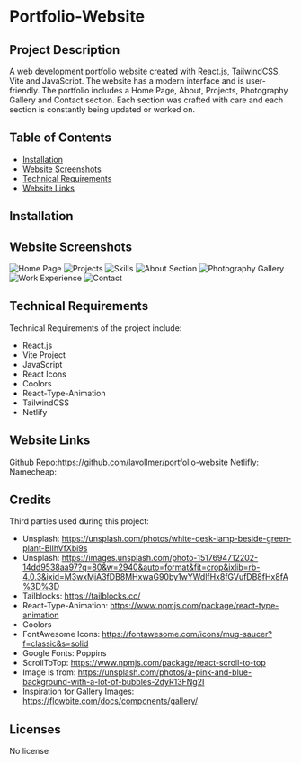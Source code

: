# Portfolio-Website

## Project Description

A web development portfolio website created with React.js, TailwindCSS, Vite and JavaScript. The website has a modern interface and is user-friendly. The portfolio includes a Home Page, About, Projects, Photography Gallery and Contact section. Each section was crafted with care and each section is constantly being updated or worked on.

## Table of Contents

- [Installation](#installation)
- [Website Screenshots](#usage)
- [Technical Requirements](#credits)
- [Website Links](#license)

## Installation

## Website Screenshots

![Home Page]()
![Projects]()
![Skills]()
![About Section]()
![Photography Gallery]()
![Work Experience]()
![Contact]()

## Technical Requirements

Technical Requirements of the project include:

- React.js
- Vite Project
- JavaScript
- React Icons
- Coolors
- React-Type-Animation
- TailwindCSS
- Netlify

## Website Links

Github Repo:https://github.com/lavollmer/portfolio-website
Netlifly:
Namecheap:

## Credits

Third parties used during this project:

- Unsplash: https://unsplash.com/photos/white-desk-lamp-beside-green-plant-BlIhVfXbi9s
- Unsplash: https://images.unsplash.com/photo-1517694712202-14dd9538aa97?q=80&w=2940&auto=format&fit=crop&ixlib=rb-4.0.3&ixid=M3wxMjA3fDB8MHxwaG90by1wYWdlfHx8fGVufDB8fHx8fA%3D%3D
- Tailblocks: https://tailblocks.cc/
- React-Type-Animation: https://www.npmjs.com/package/react-type-animation
- Coolors
- FontAwesome Icons: https://fontawesome.com/icons/mug-saucer?f=classic&s=solid
- Google Fonts: Poppins
- ScrollToTop: https://www.npmjs.com/package/react-scroll-to-top
- Image is from: https://unsplash.com/photos/a-pink-and-blue-background-with-a-lot-of-bubbles-2dyR13FNg2I
- Inspiration for Gallery Images: https://flowbite.com/docs/components/gallery/

## Licenses

No license
